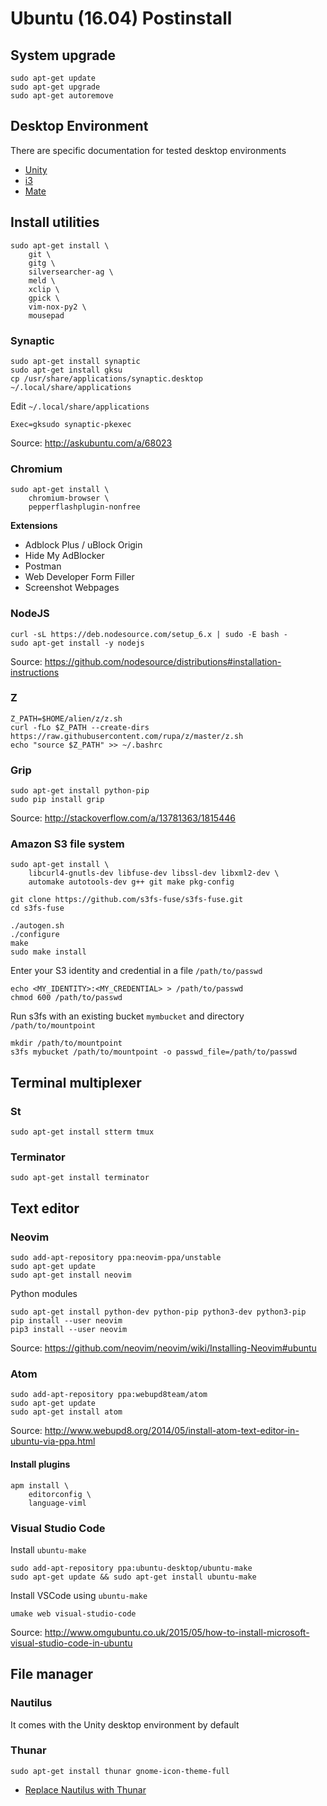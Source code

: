 Ubuntu (16.04) Postinstall
===========================

System upgrade
--------------

    sudo apt-get update
    sudo apt-get upgrade
    sudo apt-get autoremove

Desktop Environment
-------------------

There are specific documentation for tested desktop environments

  * [Unity](unity.md)
  * [i3](i3.md)
  * [Mate](mate.md)

Install utilities
-----------------

    sudo apt-get install \
        git \
        gitg \
        silversearcher-ag \
        meld \
        xclip \
        gpick \
        vim-nox-py2 \
        mousepad

### Synaptic

    sudo apt-get install synaptic
    sudo apt-get install gksu
    cp /usr/share/applications/synaptic.desktop ~/.local/share/applications

Edit `~/.local/share/applications`

    Exec=gksudo synaptic-pkexec

Source: http://askubuntu.com/a/68023

### Chromium

    sudo apt-get install \
        chromium-browser \
        pepperflashplugin-nonfree

**Extensions**

  * Adblock Plus / uBlock Origin
  * Hide My AdBlocker
  * Postman
  * Web Developer Form Filler
  * Screenshot Webpages

### NodeJS

    curl -sL https://deb.nodesource.com/setup_6.x | sudo -E bash -
    sudo apt-get install -y nodejs

Source: <https://github.com/nodesource/distributions#installation-instructions>

### Z

    Z_PATH=$HOME/alien/z/z.sh
    curl -fLo $Z_PATH --create-dirs https://raw.githubusercontent.com/rupa/z/master/z.sh
    echo "source $Z_PATH" >> ~/.bashrc

### Grip

    sudo apt-get install python-pip
    sudo pip install grip

Source: http://stackoverflow.com/a/13781363/1815446

### Amazon S3 file system

    sudo apt-get install \
        libcurl4-gnutls-dev libfuse-dev libssl-dev libxml2-dev \
        automake autotools-dev g++ git make pkg-config
    
    git clone https://github.com/s3fs-fuse/s3fs-fuse.git
    cd s3fs-fuse
    
    ./autogen.sh
    ./configure
    make
    sudo make install

Enter your S3 identity and credential in a file `/path/to/passwd`

    echo <MY_IDENTITY>:<MY_CREDENTIAL> > /path/to/passwd
    chmod 600 /path/to/passwd

Run s3fs with an existing bucket `mymbucket` and directory `/path/to/mountpoint`

    mkdir /path/to/mountpoint
    s3fs mybucket /path/to/mountpoint -o passwd_file=/path/to/passwd

Terminal multiplexer
--------------------

### St

    sudo apt-get install stterm tmux

### Terminator

    sudo apt-get install terminator

Text editor
-----------

### Neovim

    sudo add-apt-repository ppa:neovim-ppa/unstable
    sudo apt-get update
    sudo apt-get install neovim
    
Python modules

    sudo apt-get install python-dev python-pip python3-dev python3-pip
    pip install --user neovim
    pip3 install --user neovim

Source: <https://github.com/neovim/neovim/wiki/Installing-Neovim#ubuntu>

### Atom

    sudo add-apt-repository ppa:webupd8team/atom
    sudo apt-get update
    sudo apt-get install atom

Source: http://www.webupd8.org/2014/05/install-atom-text-editor-in-ubuntu-via-ppa.html

#### Install plugins

    apm install \
        editorconfig \
        language-viml

### Visual Studio Code

Install `ubuntu-make`

    sudo add-apt-repository ppa:ubuntu-desktop/ubuntu-make
    sudo apt-get update && sudo apt-get install ubuntu-make

Install VSCode using `ubuntu-make`

    umake web visual-studio-code

Source: <http://www.omgubuntu.co.uk/2015/05/how-to-install-microsoft-visual-studio-code-in-ubuntu>

File manager
------------

### Nautilus

It comes with the Unity desktop environment by default

### Thunar

    sudo apt-get install thunar gnome-icon-theme-full

  * [Replace Nautilus with Thunar](http://ubuntuguide.net/install-thunar-file-browser-and-make-default-in-gnome)
